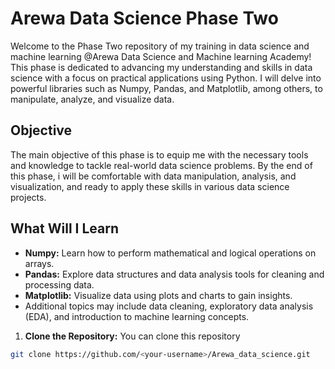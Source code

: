 # Arewa Data Science Phase Two

Welcome to the Phase Two repository of my training in data science and machine learning @Arewa Data Science and Machine learning Academy! This phase is dedicated to advancing my understanding and skills in data science with a focus on practical applications using Python. I will delve into powerful libraries such as Numpy, Pandas, and Matplotlib, among others, to manipulate, analyze, and visualize data.

## Objective

The main objective of this phase is to equip me with the necessary tools and knowledge to tackle real-world data science problems. By the end of this phase, i will be comfortable with data manipulation, analysis, and visualization, and ready to apply these skills in various data science projects.

## What Will I Learn

- **Numpy:** Learn how to perform mathematical and logical operations on arrays.
- **Pandas:** Explore data structures and data analysis tools for cleaning and processing data.
- **Matplotlib:** Visualize data using plots and charts to gain insights.
- Additional topics may include data cleaning, exploratory data analysis (EDA), and introduction to machine learning concepts.




1. **Clone the Repository:** You can clone this repository

```bash
git clone https://github.com/<your-username>/Arewa_data_science.git
